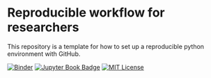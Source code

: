 # Reproducible workflow for researchers

This repository is a template for how to set up a reproducible python environment with GitHub.

[![Binder](https://mybinder.org/badge_logo.svg)](https://mybinder.org/v2/gh/jorgensd/reproducibility/gh-pages?labpath=_sources)
[![Jupyter Book Badge](https://jupyterbook.org/badge.svg)](https://jorgensd.github.io/reproducibility)
[![MIT License](https://img.shields.io/github/license/jorgensd/reproducibility)](LICENSE)

